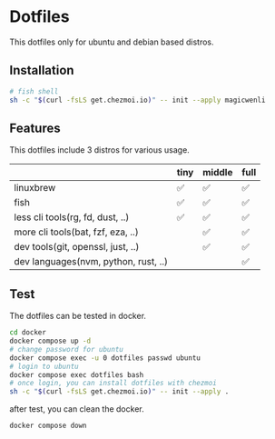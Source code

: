 # Dotfiles

This dotfiles only for ubuntu and debian based distros.

## Installation

```bash
# fish shell
sh -c "$(curl -fsLS get.chezmoi.io)" -- init --apply magicwenli
```

## Features

This dotfiles include 3 distros for various usage.

|                                      | tiny | middle | full |
| ------------------------------------ | ---- | ------ | ---- |
| linuxbrew                            | ✅   | ✅     | ✅   |
| fish                                 | ✅   | ✅     | ✅   |
| less cli tools(rg, fd, dust, ..)     | ✅   | ✅     | ✅   |
| more cli tools(bat, fzf, eza, ..)    |      | ✅     | ✅   |
| dev tools(git, openssl, just, ..)    |      | ✅     | ✅   |
| dev languages(nvm, python, rust, ..) |      |        | ✅   |

## Test

The dotfiles can be tested in docker.

```bash
cd docker
docker compose up -d
# change password for ubuntu
docker compose exec -u 0 dotfiles passwd ubuntu
# login to ubuntu
docker compose exec dotfiles bash
# once login, you can install dotfiles with chezmoi
sh -c "$(curl -fsLS get.chezmoi.io)" -- init --apply .
```

after test, you can clean the docker.

```bash
docker compose down
```
